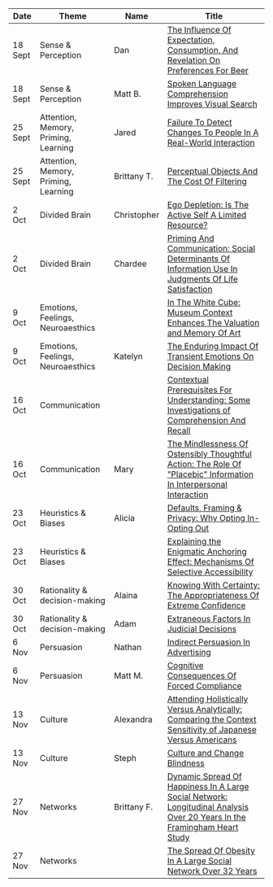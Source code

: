 | Date    | Theme |Name | Title |
| ------- | ---- |---- | ----- |
| 18 Sept | Sense & Perception | Dan | [The Influence Of Expectation, Consumption, And Revelation On Preferences For Beer](https://www.dropbox.com/s/i1tkix2840jzmhr/Beer%20Preferences.pdf?dl=0) |
| 18 Sept | Sense & Perception | Matt B. | [Spoken Language Comprehension Improves Visual Search](https://www.dropbox.com/s/xwk8bm42fv9l1bo/Spoken%20language%20comprehension.pdf?dl=0) |
| 25 Sept | Attention, Memory, Priming, Learning | Jared | [Failure To Detect Changes To People In A Real-World Interaction](https://www.dropbox.com/s/jctqq2ge8dw5f4b/failure%20to%20detect%20changes.pdf?dl=0) |
| 25 Sept | Attention, Memory, Priming, Learning | Brittany T. | [Perceptual Objects And The Cost Of Filtering](https://www.dropbox.com/s/vs8uxfv4s84axtm/Perceptual%20Objects%20and%20the%20Cost%20of%20Filtering.pdf?dl=0) |
| 2 Oct   | Divided Brain | Christopher | [Ego Depletion: Is The Active Self A Limited Resource?](https://www.dropbox.com/s/p1woxysdcq24sj0/Ego%20depletion.pdf?dl=0) |
| 2 Oct   | Divided Brain | Chardee | [Priming And Communication: Social Determinants Of Information Use In Judgments Of Life Satisfaction](https://www.dropbox.com/s/6o9brbi2bac3o4i/Priming%20and%20communication.pdf?dl=0) |
| 9 Oct   | Emotions, Feelings, Neuroaesthics || [In The White Cube: Museum Context Enhances The Valuation and Memory Of Art](https://www.dropbox.com/s/pgwpm7gvgol2kuc/In%20the%20white%20cube.pdf?dl=0) |
| 9 Oct   | Emotions, Feelings, Neuroaesthics | Katelyn | [The Enduring Impact Of Transient Emotions On Decision Making](https://www.dropbox.com/s/in5xxkifz9wr1p0/Enduring%20Impact%20Emotions-Decision%20Making.pdf?dl=0) |
| 16 Oct  | Communication || [Contextual Prerequisites For Understanding: Some Investigations of Comprehension And Recall](https://www.dropbox.com/s/uzt8e5nj2v9r35m/contextual%20prerequisites%20for%20understanding.pdf?dl=0) |
| 16 Oct  | Communication | Mary | [The Mindlessness Of Ostensibly Thoughtful Action: The Role Of "Placebic" Information In Interpersonal Interaction](https://www.dropbox.com/s/mfq67358np8jfrx/the%20mindlessness%20of%20ostensibly%20thoughtless%20action.pdf?dl=0) |
| 23 Oct  | Heuristics & Biases | Alicia | [Defaults, Framing & Privacy: Why Opting In-Opting Out](https://www.dropbox.com/s/c57lvbn70x60cab/Defaults%20framing%20and%20privacy.pdf?dl=0) |
| 23 Oct  | Heuristics & Biases || [Explaining the Enigmatic Anchoring Effect: Mechanisms Of Selective Accessibility](https://www.dropbox.com/s/vihju37ob82nvxb/Explaining%20the%20enigmatic%20anchoring%20effect.pdf?dl=0) |
| 30 Oct  | Rationality & decision-making | Alaina | [Knowing With Certainty: The Appropriateness Of Extreme Confidence](https://www.dropbox.com/s/cbzihvnxfhzmaun/Knowing%20with%20Certainty.pdf?dl=0) |
| 30 Oct  | Rationality & decision-making | Adam | [Extraneous Factors In Judicial Decisions](https://www.dropbox.com/s/glnbbxtmmxy3thr/Extraneous%20factors%20in%20judicial%20decisions.pdf?dl=0) |
| 6 Nov   | Persuasion | Nathan | [Indirect Persuasion In Advertising](https://www.dropbox.com/s/wrp6zoz4gi5ynsq/Indirect%20persuasion%20in%20advertising.pdf?dl=0) |
| 6 Nov   | Persuasion | Matt M. |[Cognitive Consequences Of Forced Compliance](https://www.dropbox.com/s/xilkul1lqvnh2sx/cognitive-consequence-forced-compliance.pdf?dl=0) |
| 13 Nov  | Culture | Alexandra | [Attending Holistically Versus Analytically: Comparing the Context Sensitivity of Japanese Versus Americans](https://www.dropbox.com/s/v5nabg01fbmn452/Attending%20Holistically%20Versus%20Analytically%20Comparing%20the%20Context%20Sensitivity%20of%20Japanese%20and%20Americans.pdf?dl=0) |
| 13 Nov  | Culture | Steph | [Culture and Change Blindness](https://www.dropbox.com/s/83kvywzpjnjse28/Culture%20and%20Change%20Blindness.pdf?dl=0) |
| 27 Nov  | Networks | Brittany F. | [Dynamic Spread Of Happiness In A Large Social Network: Longitudinal Analysis Over 20 Years In the Framingham Heart Study](https://www.dropbox.com/s/ejha1wbxp32k74w/Dynamic%20spread%20of%20happiness.pdf?dl=0) |
| 27 Nov  | Networks || [The Spread Of Obesity In A Large Social Network Over 32 Years](https://www.dropbox.com/s/ae6d8w7nux5zipx/The%20spread%20of%20obesity.pdf?dl=0) |
